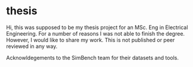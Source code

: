# thesis

Hi, this was supposed to be my thesis project for an MSc. Eng in Electrical Engineering. For a number of reasons I was not able to finish the degree. However, I would like to share my work. This is not published or peer reviewed in any way.

Acknowldegements to the SimBench team for their datasets and tools.
